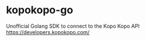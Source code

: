 # kopokopo-go

Unofficial Golang SDK to connect to the Kopo Kopo API https://developers.kopokopo.com/
